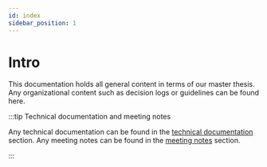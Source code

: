 ```yaml
---
id: index
sidebar_position: 1
---
```


# Intro

This documentation holds all general content in terms of our master thesis. Any organizational content such as decision
logs or guidelines can be found here.

:::tip Technical documentation and meeting notes

Any technical documentation can be found in the [technical documentation](../docs) section. Any meeting notes can be found in
the [meeting notes](../meeting-notes) section.

:::